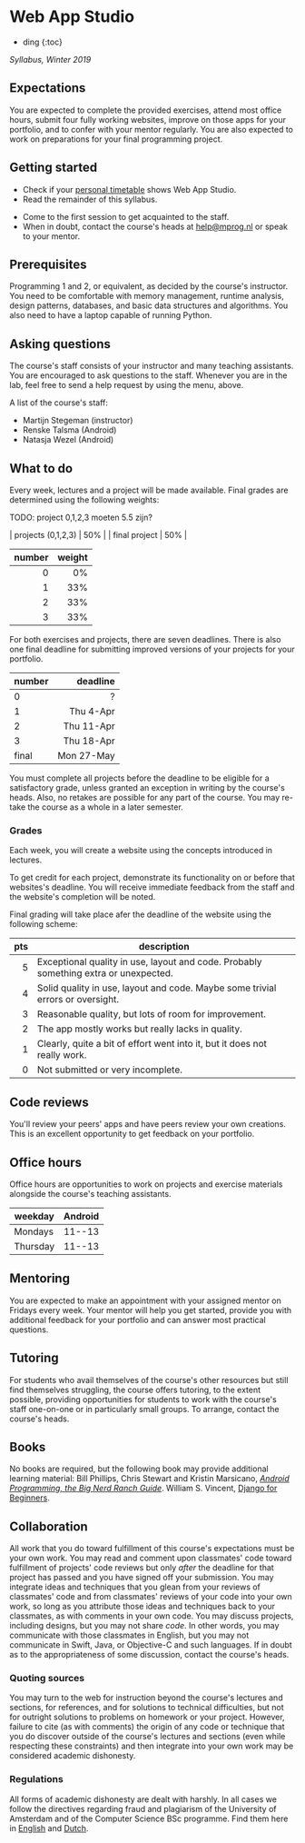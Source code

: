 # Web App Studio

- ding
{:toc}

*Syllabus, Winter 2019*

<!-- Today's applications are increasingly mobile. Computers are no longer confined
to desks and laps but instead live in our pockets and hands. This course
teaches students how to build mobile apps for Android and iOS, two of today's
most popular platforms, and optionally, how to deploy them on Google Play and
the App Store. Students practice using the platforms through a series of
programming assignments, and working towards a final project to show off
everything that has been learned. Students learn to write native apps for
Android using Studio and the Android SDK *or* to write native apps for iPhones,
iPod Touches, and iPads using Xcode and the iOS SDK. -->


## Expectations

You are expected to complete the provided exercises, attend most office hours, submit four fully working websites, improve on those apps for your portfolio, and to confer with your mentor regularly. You are also expected to work on preparations for your final programming project.


## Getting started 

- Check if your [personal timetable](https://datanose.nl/) shows Web App Studio.
- Read the remainder of this syllabus.
<!-- - Install all required software for [Android](/installation/android). -->
- Come to the first session to get acquainted to the staff.
- When in doubt, contact the course's heads at <help@mprog.nl> or speak to your mentor.


## Prerequisites 

Programming 1 and 2, or equivalent, as decided by the course's instructor. You need to be
comfortable with memory management, runtime analysis, design patterns, databases, and basic data
structures and algorithms. You also need to have a laptop capable of running Python.


## Asking questions

The course's staff consists of your instructor and many teaching assistants. You are encouraged to ask questions to the staff. Whenever you are in the lab, feel free to send a help request by using the <i class="fa fa-hand-pointer-o fa-fw"></i> menu, above.

A list of the course's staff:

- Martijn Stegeman (instructor)
- Renske Talsma (Android)
- Natasja Wezel (Android)


## What to do

Every week, lectures and a project will be made available. 
Final grades are determined using the following weights:

TODO: project 0,1,2,3 moeten 5.5 zijn?

| projects (0,1,2,3) | 50% |
| final project      | 50% |


| number | weight |
| -----: | -----: |
| 0      | 0%     |
| 1      | 33%    |
| 2      | 33%    |
| 3      | 33%    |


For both exercises and projects, there are seven deadlines. There is also one final deadline for submitting improved versions of your projects for your portfolio.

| number |    deadline |  
| ------ | ----------: |  
| 0      | ?           |
| 1      | Thu   4-Apr |  
| 2      | Thu  11-Apr |  
| 3      | Thu  18-Apr |  
| final  | Mon  27-May |  

You must complete all projects before the deadline to be eligible for a satisfactory grade, unless granted an exception in writing by the course's heads. Also, no retakes are possible for any part of the course. You may re-take the course as a whole in a later semester.


### Grades 

Each week, you will create a website using the concepts introduced in lectures. 
<!-- Grading takes place portfolio-style. At the end of the course, you will created have seven projects and refined those during the weeks after first submitting. -->

To get credit for each project, demonstrate its functionality on or before that websites's deadline. You will receive immediate feedback from the staff and the website's completion will be noted.

Final grading will take place afer the deadline of the website using the following scheme:

| pts | description                                                                          |  
| --: | ------------------------------------------------------------------------------------ |  
|   5 | Exceptional quality in use, layout and code. Probably something extra or unexpected. |  
|   4 | Solid quality in use, layout and code. Maybe some trivial errors or oversight.       |  
|   3 | Reasonable quality, but lots of room for improvement.                                |  
|   2 | The app mostly works but really lacks in quality.                                    |  
|   1 | Clearly, quite a bit of effort went into it, but it does not really work.            |  
|   0 | Not submitted or very incomplete.                                                    |  

## Code reviews

You'll review your peers' apps and have peers review your own creations. This is an excellent opportunity to get feedback on your portfolio.


## Office hours

Office hours are opportunities to work on projects and exercise materials alongside the course's teaching assistants.

| weekday  | Android |  
| -------- | ------: |  
| Mondays  |  11--13 |  
| Thursday |  11--13 |  


## Mentoring

You are expected to make an appointment with your assigned mentor on Fridays every week. Your mentor will help you get started, provide you with additional feedback for your portfolio and can answer most practical questions.


## Tutoring 

For students who avail themselves of the course's other resources but still find themselves struggling, the course offers tutoring, to the extent possible, providing opportunities for students to work with the course's staff one-on-one or in particularly small groups. To arrange, contact the course's heads.


## Books 

No books are required, but the following book may provide additional learning material: Bill Phillips, Chris Stewart and Kristin Marsicano, [*Android Programming, the Big Nerd Ranch Guide*](https://www.bignerdranch.com/books/android-programming/).
William S. Vincent, [Django for Beginners](https://djangoforbeginners.com/).

## Collaboration

All work that you do toward fulfillment of this course's expectations must be
your own work. You may read and comment upon classmates' code toward
fulfillment of projects' code reviews but only *after* the deadline for that project has passed and you have signed off your submission. You may integrate ideas and
techniques that you glean from your reviews of classmates' code and from
classmates' reviews of your code into your own work, so long as you attribute
those ideas and techniques back to your classmates, as with comments in your
own code. You may discuss projects, including designs, but you may not share
*code*. In other words, you may communicate with those classmates in English,
but you may not communicate in Swift, Java, or Objective-C and such languages.
If in doubt as to the appropriateness of some discussion, contact the course's
heads.


### Quoting sources 

You may turn to the web for instruction beyond the course's lectures and
sections, for references, and for solutions to technical difficulties, but not
for outright solutions to problems on homework or your project. However,
failure to cite (as with comments) the origin of any code or technique that you
do discover outside of the course's lectures and sections (even while
respecting these constraints) and then integrate into your own work may be
considered academic dishonesty.


### Regulations

All forms of academic dishonesty are dealt with harshly. In all cases we follow the directives
regarding fraud and plagiarism of the University of Amsterdam and of the Computer Science BSc
programme. Find them here in [English] and [Dutch].

[Dutch]: http://student.uva.nl/az/a-z-lijst/a-z-lijst/content/folder/fraude-plagiaat-en-bronvermelding/plagiaat-en-fraude.html
[English]: http://student.uva.nl/en/az/a-z/a-z/content/folder/plagiarism-and-fraud/plagiarism-and-fraud.html


<!-- ## Acknowledgements

Some of the materials in this course have been based on other courses that were generously published under a creative commons license. Many thanks to:

- Marty Stepp, [CS193 at Stanford](http://cs193a.stanford.edu), published 2015 under a Creative Commons Attribution 2.5 license.

- David Malan, [CS164 at Harvard](http://cs164.tv/2012/spring/), published 2012 under a Creative Commons Attribution-Noncommercial-Share Alike 3.0 Unported license.
 -->
